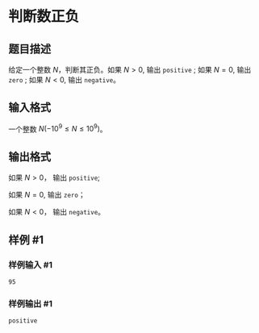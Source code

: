 # 判断数正负

## 题目描述

给定一个整数 $N$，判断其正负。如果 $N>0$, 输出 `positive` ; 如果 $N=0$, 输出 `zero` ; 如果 $N<0,$ 输出 `negative`。

## 输入格式

一个整数 $N(-10^9 \le N \le 10^9)$。

## 输出格式

如果 $N>0$， 输出 `positive`;

如果 $N=0$, 输出 `zero`；

如果 $N<0$， 输出 `negative`。

## 样例 #1

### 样例输入 #1

```
95
```

### 样例输出 #1

```
positive
```
